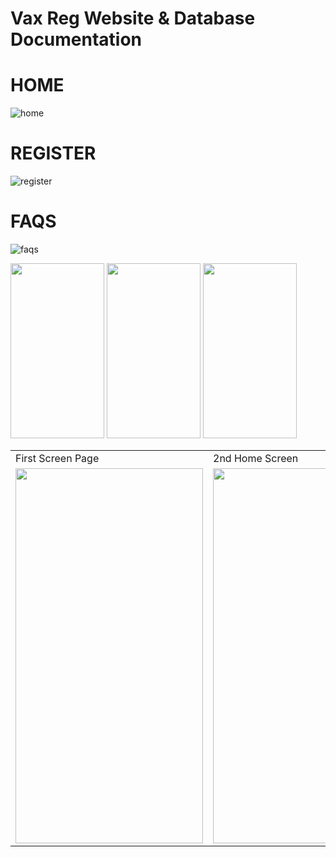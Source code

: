 # Vax Reg Website & Database Documentation

# HOME
![home](https://github.com/abxde9999/Vax-Reg-Database/assets/103562421/de5bc373-6c31-4548-8dfc-ff322fc94044)

# REGISTER
![register](https://github.com/abxde9999/Vax-Reg-Database/assets/103562421/8b705a9f-49aa-494e-9a6c-50ea12ab0021)

# FAQS
![faqs](https://github.com/abxde9999/Vax-Reg-Database/assets/103562421/5d5756ed-9ab4-48af-a3fd-102d16e15f82)



<img src="https://github.com/abxde9999/Vax-Reg-Database/assets/103562421/de5bc373-6c31-4548-8dfc-ff322fc94044" width="150" height="280">
<img src="https://github.com/abxde9999/Vax-Reg-Database/assets/103562421/8b705a9f-49aa-494e-9a6c-50ea12ab0021" width="150" height="280">
<img src="https://github.com/abxde9999/Vax-Reg-Database/assets/103562421/5d5756ed-9ab4-48af-a3fd-102d16e15f82" width="150" height="280">

<table>
  <tr>
    <td>First Screen Page</td>
     <td>2nd Home Screen</td>
     <td>3rd Home Screen</td>
  </tr>
  <tr>
    <td><img src="https://github.com/abxde9999/Vax-Reg-Database/assets/103562421/de5bc373-6c31-4548-8dfc-ff322fc94044" width="300" height="600"></td>
    <td><img src="https://github.com/abxde9999/Vax-Reg-Database/assets/103562421/8b705a9f-49aa-494e-9a6c-50ea12ab0021" width="300" height="600"></td>
    <td><img src="https://github.com/abxde9999/Vax-Reg-Database/assets/103562421/5d5756ed-9ab4-48af-a3fd-102d16e15f82" width="300" height="600"></td>
  </tr>
 </table>








